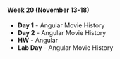#### Week 20 (November 13-18)
* **Day 1** - Angular Movie History
* **Day 2** - Angular Movie History
* **HW** - Angular
* **Lab Day** - Angular Movie History